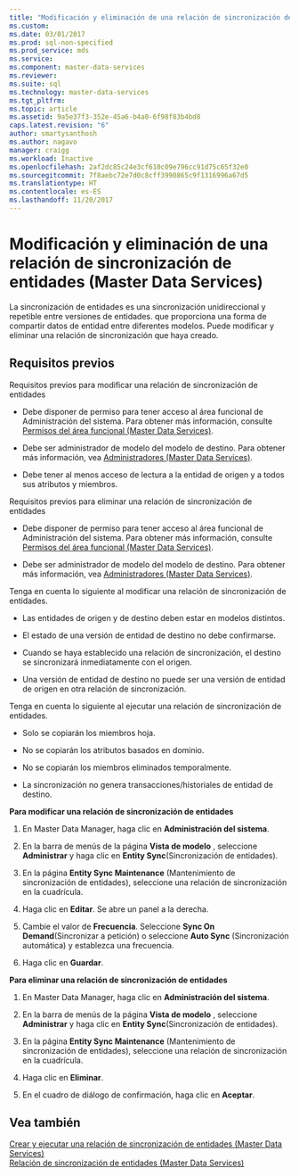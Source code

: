 ```yaml
---
title: "Modificación y eliminación de una relación de sincronización de entidades (Master Data Services) | Microsoft Docs"
ms.custom: 
ms.date: 03/01/2017
ms.prod: sql-non-specified
ms.prod_service: mds
ms.service: 
ms.component: master-data-services
ms.reviewer: 
ms.suite: sql
ms.technology: master-data-services
ms.tgt_pltfrm: 
ms.topic: article
ms.assetid: 9a5e37f3-352e-45a6-b4a0-6f98f83b4bd8
caps.latest.revision: "6"
author: smartysanthosh
ms.author: nagavo
manager: craigg
ms.workload: Inactive
ms.openlocfilehash: 2af2dc85c24e3cf610c09e796cc91d75c65f32e0
ms.sourcegitcommit: 7f8aebc72e7d0c8cff3990865c9f1316996a67d5
ms.translationtype: HT
ms.contentlocale: es-ES
ms.lasthandoff: 11/20/2017
---
```

# <a name="edit-and-delete-an-entity-sync-relationship-master-data-services"></a>Modificación y eliminación de una relación de sincronización de entidades (Master Data Services)
  La sincronización de entidades es una sincronización unidireccional y repetible entre versiones de entidades. que proporciona una forma de compartir datos de entidad entre diferentes modelos. Puede modificar y eliminar una relación de sincronización que haya creado.  
  
## <a name="prerequisites"></a>Requisitos previos  
 Requisitos previos para modificar una relación de sincronización de entidades  
  
-   Debe disponer de permiso para tener acceso al área funcional de Administración del sistema. Para obtener más información, consulte [Permisos del área funcional &#40;Master Data Services&#41;](../master-data-services/functional-area-permissions-master-data-services.md).  
  
-   Debe ser administrador de modelo del modelo de destino. Para obtener más información, vea [Administradores &#40;Master Data Services&#41;](../master-data-services/administrators-master-data-services.md).  
  
-   Debe tener al menos acceso de lectura a la entidad de origen y a todos sus atributos y miembros.  
  
 Requisitos previos para eliminar una relación de sincronización de entidades  
  
-   Debe disponer de permiso para tener acceso al área funcional de Administración del sistema. Para obtener más información, consulte [Permisos del área funcional &#40;Master Data Services&#41;](../master-data-services/functional-area-permissions-master-data-services.md).  
  
-   Debe ser administrador de modelo del modelo de destino. Para obtener más información, vea [Administradores &#40;Master Data Services&#41;](../master-data-services/administrators-master-data-services.md).  
  
 Tenga en cuenta lo siguiente al modificar una relación de sincronización de entidades.  
  
-   Las entidades de origen y de destino deben estar en modelos distintos.  
  
-   El estado de una versión de entidad de destino no debe confirmarse.  
  
-   Cuando se haya establecido una relación de sincronización, el destino se sincronizará inmediatamente con el origen.  
  
-   Una versión de entidad de destino no puede ser una versión de entidad de origen en otra relación de sincronización.  
  
 Tenga en cuenta lo siguiente al ejecutar una relación de sincronización de entidades.  
  
-   Solo se copiarán los miembros hoja.  
  
-   No se copiarán los atributos basados en dominio.  
  
-   No se copiarán los miembros eliminados temporalmente.  
  
-   La sincronización no genera transacciones/historiales de entidad de destino.  
  
 **Para modificar una relación de sincronización de entidades**  
  
1.  En Master Data Manager, haga clic en **Administración del sistema**.  
  
2.  En la barra de menús de la página **Vista de modelo** , seleccione **Administrar** y haga clic en **Entity Sync**(Sincronización de entidades).  
  
3.  En la página **Entity Sync Maintenance** (Mantenimiento de sincronización de entidades), seleccione una relación de sincronización en la cuadrícula.  
  
4.  Haga clic en **Editar**. Se abre un panel a la derecha.  
  
5.  Cambie el valor de **Frecuencia**. Seleccione **Sync On Demand**(Sincronizar a petición) o seleccione **Auto Sync** (Sincronización automática) y establezca una frecuencia.  
  
6.  Haga clic en **Guardar**.  
  
 **Para eliminar una relación de sincronización de entidades**  
  
1.  En Master Data Manager, haga clic en **Administración del sistema**.  
  
2.  En la barra de menús de la página **Vista de modelo** , seleccione **Administrar** y haga clic en **Entity Sync**(Sincronización de entidades).  
  
3.  En la página **Entity Sync Maintenance** (Mantenimiento de sincronización de entidades), seleccione una relación de sincronización en la cuadrícula.  
  
4.  Haga clic en **Eliminar**.  
  
5.  En el cuadro de diálogo de confirmación, haga clic en **Aceptar**.  
  
## <a name="see-also"></a>Vea también  
 [Crear y ejecutar una relación de sincronización de entidades &#40;Master Data Services&#41;](../master-data-services/create-and-execute-an-entity-sync-relationship-master-data-services.md)   
 [Relación de sincronización de entidades &#40;Master Data Services&#41;](../master-data-services/entity-sync-relationship-master-data-services.md)  
  
  
